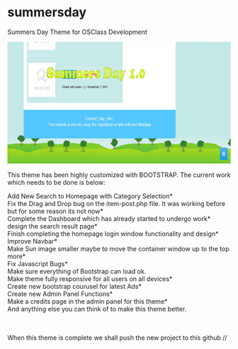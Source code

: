 summersday
==========

Summers Day Theme for OSClass Development

![alt tag](https://raw.githubusercontent.com/SwaleAds/summersday/master/screenshot.png)

This theme has been highly customized with BOOTSTRAP. The current work which needs to be done is below:

Add New Search to Homepage with Category Selection*
<br>
Fix the Drag and Drop bug on the item-post.php file. It was working before but for some reason its not now*
<br>
Complete the Dashboard which has already started to undergo work*
<br>
design the search result page*
<br>
Finish completing the homepage login window functionality and design*
<br>
Improve Navbar*
<br>
Make Sun image smaller maybe to move the container window up to the top more*
<br>
Fix Javascript Bugs*
<br>
Make sure everything of Bootstrap can load ok.
<br>
Make theme fully responsive for all users on all devices*
<br>
Create new bootstrap courusel for latest Ads*
<br>
Create new Admin Panel Functions*
<br>
Make a credits page in the admin panel for this theme*
<br>
And anything else you can think of to make this theme better.
<br>
<br>
<br>

When this theme is complete we shall push the new project to this github //





